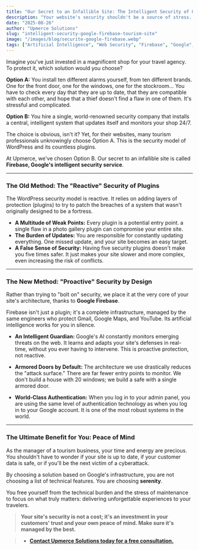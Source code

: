 ```yaml
---
title: "Our Secret to an Infallible Site: The Intelligent Security of Google Firebase"
description: "Your website's security shouldn't be a source of stress. Discover how we use Google's intelligent infrastructure (Firebase) to offer you total peace of mind."
date: "2025-08-26"
author: "Upmerce Solutions"
slug: "intelligent-security-google-firebase-tourism-site"
image: "/images/blog/securite-google-firebase.webp"
tags: ["Artificial Intelligence", "Web Security", "Firebase", "Google", "Tourism Morocco"]
---
```


Imagine you've just invested in a magnificent shop for your travel agency. To protect it, which solution would you choose?

**Option A:** You install ten different alarms yourself, from ten different brands. One for the front door, one for the windows, one for the stockroom... You have to check every day that they are up to date, that they are compatible with each other, and hope that a thief doesn't find a flaw in one of them. It's stressful and complicated.

**Option B:** You hire a single, world-renowned security company that installs a central, intelligent system that updates itself and monitors your shop 24/7.

The choice is obvious, isn't it? Yet, for their websites, many tourism professionals unknowingly choose Option A. This is the security model of WordPress and its countless plugins.

At Upmerce, we've chosen Option B. Our secret to an infallible site is called **Firebase, Google's intelligent security service**.



---

### **The Old Method: The "Reactive" Security of Plugins**

The WordPress security model is reactive. It relies on adding layers of protection (plugins) to try to patch the breaches of a system that wasn't originally designed to be a fortress.

* **A Multitude of Weak Points:** Every plugin is a potential entry point. a single flaw in a photo gallery plugin can compromise your entire site.
* **The Burden of Updates:** You are responsible for constantly updating everything. One missed update, and your site becomes an easy target.
* **A False Sense of Security:** Having five security plugins doesn't make you five times safer. It just makes your site slower and more complex, even increasing the risk of conflicts.

---

### **The New Method: "Proactive" Security by Design**

Rather than trying to "bolt on" security, we place it at the very core of your site's architecture, thanks to **Google Firebase**.

Firebase isn't just a plugin; it's a complete infrastructure, managed by the same engineers who protect Gmail, Google Maps, and YouTube. Its artificial intelligence works for you in silence.

* **An Intelligent Guardian:** Google's AI constantly monitors emerging threats on the web. It learns and adapts your site's defenses in real-time, without you ever having to intervene. This is proactive protection, not reactive.

* **Armored Doors by Default:** The architecture we use drastically reduces the "attack surface." There are far fewer entry points to monitor. We don't build a house with 20 windows; we build a safe with a single armored door.

* **World-Class Authentication:** When you log in to your admin panel, you are using the same level of authentication technology as when you log in to your Google account. It is one of the most robust systems in the world.

---

### **The Ultimate Benefit for You: Peace of Mind**

As the manager of a tourism business, your time and energy are precious. You shouldn't have to wonder if your site is up to date, if your customer data is safe, or if you'll be the next victim of a cyberattack.

By choosing a solution based on Google's infrastructure, you are not choosing a list of technical features. You are choosing **serenity**.

You free yourself from the technical burden and the stress of maintenance to focus on what truly matters: delivering unforgettable experiences to your travelers.

> **Your site's security is not a cost; it's an investment in your customers' trust and your own peace of mind. Make sure it's managed by the best.**

> * [**Contact Upmerce Solutions today for a free consultation.**](https://www.upmerce.com/en#contact)